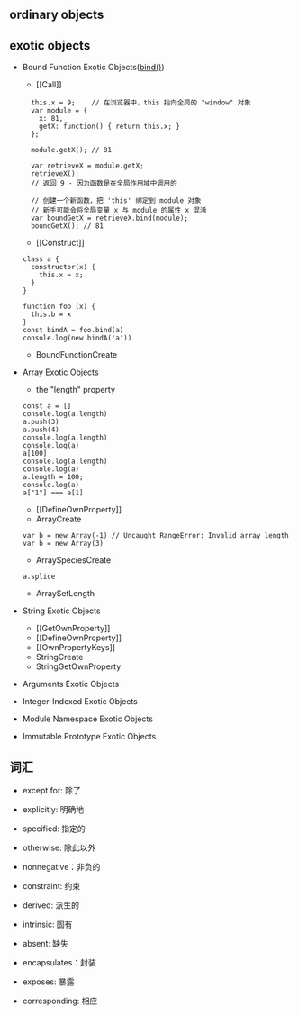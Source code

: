 ## ordinary objects

## exotic objects
* Bound Function Exotic Objects([bind()](https://developer.mozilla.org/zh-CN/docs/Web/JavaScript/Reference/Global_Objects/Function/bind))
  * [[Call]]
  ```
    this.x = 9;    // 在浏览器中，this 指向全局的 "window" 对象
    var module = {
      x: 81,
      getX: function() { return this.x; }
    };

    module.getX(); // 81

    var retrieveX = module.getX;
    retrieveX();   
    // 返回 9 - 因为函数是在全局作用域中调用的

    // 创建一个新函数，把 'this' 绑定到 module 对象
    // 新手可能会将全局变量 x 与 module 的属性 x 混淆
    var boundGetX = retrieveX.bind(module);
    boundGetX(); // 81
  ```

  * [[Construct]] 
  ```
  class a {
    constructor(x) {
      this.x = x;
    }
  }

  function foo (x) {
    this.b = x
  }
  const bindA = foo.bind(a)
  console.log(new bindA('a'))

  ``` 
  * BoundFunctionCreate
* Array Exotic Objects
  * the "length" property
  ```
  const a = []
  console.log(a.length)
  a.push(3)
  a.push(4)
  console.log(a.length)
  console.log(a)
  a[100]
  console.log(a.length)
  console.log(a)
  a.length = 100;
  console.log(a)
  a["1"] === a[1]

  ```

  *  [[DefineOwnProperty]]
  * ArrayCreate
  ```
  var b = new Array(-1) // Uncaught RangeError: Invalid array length
  var b = new Array(3)
  ```
  * ArraySpeciesCreate
  ```
  a.splice
  ```
  * ArraySetLength
* String Exotic Objects
  * [[GetOwnProperty]] 
  * [[DefineOwnProperty]]
  * [[OwnPropertyKeys]] 
  * StringCreate
  * StringGetOwnProperty

* Arguments Exotic Objects
* Integer-Indexed Exotic Objects 
* Module Namespace Exotic Objects 
* Immutable Prototype Exotic Objects 

## 词汇
* except for: 除了
* explicitly: 明确地
* specified: 指定的
* otherwise: 除此以外
* nonnegative：非负的
* constraint: 约束
* derived: 派生的
* intrinsic: 固有
* absent: 缺失

* encapsulates：封装
* exposes: 暴露
* corresponding: 相应
